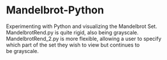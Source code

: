 # Mandelbrot-Python
Experimenting with Python and visualizing the Mandelbrot Set. <br />
MandelbrotRend.py is quite rigid, also being grayscale. <br />
MandelbrotRend_2.py is more flexible, allowing a user to specify <br />
    which part of the set they wish to view but continues to <br />
    be grayscale. 


